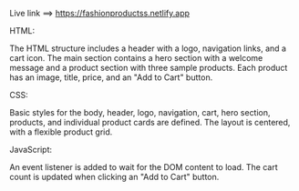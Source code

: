 
Live link ==>  https://fashionproductss.netlify.app

HTML:

The HTML structure includes a header with a logo, navigation links, and a cart icon.
The main section contains a hero section with a welcome message and a product section with three sample products.
Each product has an image, title, price, and an "Add to Cart" button.

CSS:

Basic styles for the body, header, logo, navigation, cart, hero section, products, and individual product cards are defined.
The layout is centered, with a flexible product grid.

JavaScript:

An event listener is added to wait for the DOM content to load.
The cart count is updated when clicking an "Add to Cart" button.
